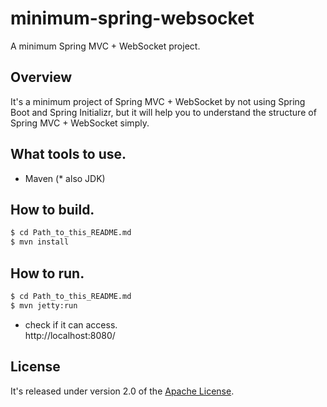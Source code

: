 # minimum-spring-websocket
A minimum Spring MVC + WebSocket project.

## Overview
It's a minimum project of Spring MVC + WebSocket by not using Spring Boot and Spring Initializr, 
but it will help you to understand the structure of Spring MVC + WebSocket simply.

## What tools to use.
- Maven (* also JDK)

## How to build.
```sh
$ cd Path_to_this_README.md
$ mvn install
```

## How to run.
```sh
$ cd Path_to_this_README.md
$ mvn jetty:run
```
- check if it can access.  
http://localhost:8080/

## License
It's released under version 2.0 of the [Apache License](https://www.apache.org/licenses/LICENSE-2.0).